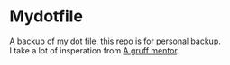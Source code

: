 # Mydotfile
A backup of my dot file, this repo is for personal backup.  
I take a lot of insperation from [A gruff mentor](https://github.com/rwxrob).  

